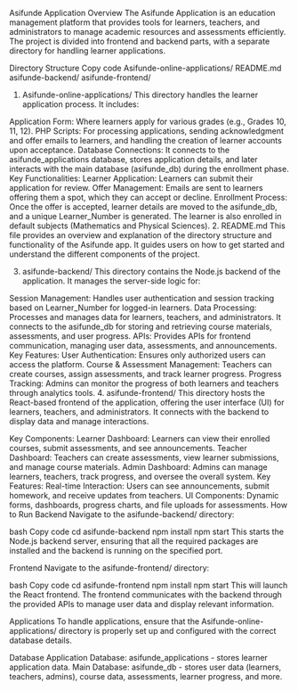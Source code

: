 Asifunde Application
Overview
The Asifunde Application is an education management platform that provides tools for learners, teachers, and administrators to manage academic resources and assessments efficiently. The project is divided into frontend and backend parts, with a separate directory for handling learner applications.

Directory Structure
Copy code
Asifunde-online-applications/
README.md
asifunde-backend/
asifunde-frontend/
1. Asifunde-online-applications/
This directory handles the learner application process. It includes:

Application Form: Where learners apply for various grades (e.g., Grades 10, 11, 12).
PHP Scripts: For processing applications, sending acknowledgment and offer emails to learners, and handling the creation of learner accounts upon acceptance.
Database Connections: It connects to the asifunde_applications database, stores application details, and later interacts with the main database (asifunde_db) during the enrollment phase.
Key Functionalities:
Learner Application: Learners can submit their application for review.
Offer Management: Emails are sent to learners offering them a spot, which they can accept or decline.
Enrollment Process: Once the offer is accepted, learner details are moved to the asifunde_db, and a unique Learner_Number is generated. The learner is also enrolled in default subjects (Mathematics and Physical Sciences).
2. README.md
This file provides an overview and explanation of the directory structure and functionality of the Asifunde app. It guides users on how to get started and understand the different components of the project.

3. asifunde-backend/
This directory contains the Node.js backend of the application. It manages the server-side logic for:

Session Management: Handles user authentication and session tracking based on Learner_Number for logged-in learners.
Data Processing: Processes and manages data for learners, teachers, and administrators. It connects to the asifunde_db for storing and retrieving course materials, assessments, and user progress.
APIs: Provides APIs for frontend communication, managing user data, assessments, and announcements.
Key Features:
User Authentication: Ensures only authorized users can access the platform.
Course & Assessment Management: Teachers can create courses, assign assessments, and track learner progress.
Progress Tracking: Admins can monitor the progress of both learners and teachers through analytics tools.
4. asifunde-frontend/
This directory hosts the React-based frontend of the application, offering the user interface (UI) for learners, teachers, and administrators. It connects with the backend to display data and manage interactions.

Key Components:
Learner Dashboard: Learners can view their enrolled courses, submit assessments, and see announcements.
Teacher Dashboard: Teachers can create assessments, view learner submissions, and manage course materials.
Admin Dashboard: Admins can manage learners, teachers, track progress, and oversee the overall system.
Key Features:
Real-time Interaction: Users can see announcements, submit homework, and receive updates from teachers.
UI Components: Dynamic forms, dashboards, progress charts, and file uploads for assessments.
How to Run
Backend
Navigate to the asifunde-backend/ directory:

bash
Copy code
cd asifunde-backend
npm install
npm start
This starts the Node.js backend server, ensuring that all the required packages are installed and the backend is running on the specified port.

Frontend
Navigate to the asifunde-frontend/ directory:

bash
Copy code
cd asifunde-frontend
npm install
npm start
This will launch the React frontend. The frontend communicates with the backend through the provided APIs to manage user data and display relevant information.

Applications
To handle applications, ensure that the Asifunde-online-applications/ directory is properly set up and configured with the correct database details.

Database
Application Database: asifunde_applications - stores learner application data.
Main Database: asifunde_db - stores user data (learners, teachers, admins), course data, assessments, learner progress, and more.